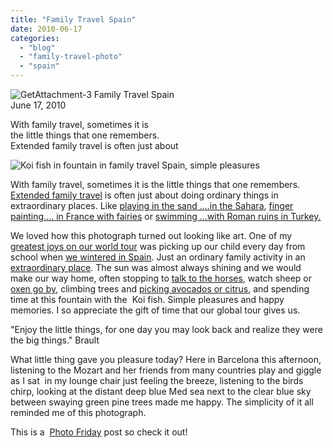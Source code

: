 ```yaml
---
title: "Family Travel Spain"
date: 2010-06-17
categories: 
  - "blog"
  - "family-travel-photo"
  - "spain"
---
```


 ![GetAttachment-3](https://pub-ac94b3f306b24c0dba4238943c97f2e1.r2.dev/6a00e5502a950788330133f15fea00970b.jpg) Family Travel Spain  
June 17, 2010

With family travel, sometimes it is  
the little things that one remembers.  
Extended family travel is often just about

<!--more-->

![Koi fish in fountain in family travel Spain, simple pleasures](https://pub-ac94b3f306b24c0dba4238943c97f2e1.r2.dev/6a00e5502a950788330133f15fea7f970b.jpg)

With family travel, sometimes it is the little things that one remembers. [Extended family travel](http://soultravelers3new.local/2009/04/how-to-travel-the-world-as-a-digital-nomad-family.html) is often just about doing ordinary things in extraordinary places. Like [playing in the sand ....in the Sahara](http://soultravelers3new.local/2007/04/les-nomades-sah.html), [finger painting.... in France with fairies](http://soultravelers3new.local/2006/10/valley-of-the-f.html) or [swimming ...with Roman ruins in Turkey.](http://soultravelers3new.local/2007/08/pamukkale-and-h.html)

We loved how this photograph turned out looking like art. One of my [greatest joys on our world tour](http://soultravelers3new.local/2010/04/around-the-world-family-travel-soultravelers3-digital-nomad-global-international-family-travel.html) was picking up our child every day from school when [we wintered in Spain](http://soultravelers3new.local/2009/11/lifestyle-design-a-winter-in-spain-extendedtravel-digitalnomad-miniretirement-4hww-travel.html). Just an ordinary family activity in an [extraordinary place](http://soultravelers3new.local/2006/11/we-are-living-i.html). The sun was almost always shining and we would make our way home, often stopping to [talk to the horses](http://soultravelers3new.local/2008/12/grace-gratitude.html), watch sheep or [oxen go by](http://soultravelers3new.local/2010/04/family-travel-photo-spain-around-the-world-travel-ox-traditional-white-village-expat-lifestyle.html), climbing trees and [picking avocados or citrus](http://soultravelers3new.local/2010/06/free-travel-food-helps-a-cheap-budget-family-travel-international-travel-tips.html), and spending time at this fountain with the  Koi fish. Simple pleasures and happy memories. I so appreciate the gift of time that our global tour gives us.

"Enjoy the little things, for one day you may look back and realize they were the big things." Brault

What little thing gave you pleasure today? Here in Barcelona this afternoon, listening to the Mozart and her friends from many countries play and giggle as I sat  in my lounge chair just feeling the breeze, listening to the birds chirp, looking at the distant deep blue Med sea next to the clear blue sky between swaying green pine trees made me happy. The simplicity of it all reminded me of this photograph.

This is a  [Photo Friday](http://www.deliciousbaby.com/) post so check it out!
